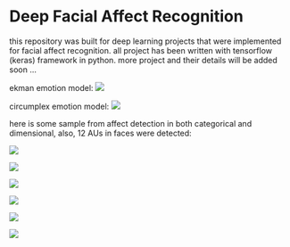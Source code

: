 # Deep Facial Affect Recognition

this repository was built for deep learning projects that were implemented for facial affect recognition.
all project has been written with tensorflow (keras) framework in python.
more project and their details will be added soon ...

ekman emotion model:
![](https://encrypted-tbn0.gstatic.com/images?q=tbn%3AANd9GcRUwb5tv8V7AzWi-CGgO5nbTTevKphdPlHtSQ&usqp=CAU)

circumplex emotion model:
![](https://www.researchgate.net/profile/Zhe_Liu13/publication/324664655/figure/fig1/AS:617659670470656@1524272949294/Core-emotions-established-in-the-circumplex-model.png)

here is some sample from affect detection in both categorical and dimensional, also, 12 AUs in faces were detected:

![](https://github.com/mahdip72/deep_learning_project/blob/master/AffectNet/sample_6-emotion_3.gif)

![](sample_5-dim-au.gif)

![](sample-2_output_dim.gif)

![](sample-1_emotion_au.gif)

![](sample-1_output_dim_au.gif)

![](sample-2_output_dim_au.gif)

